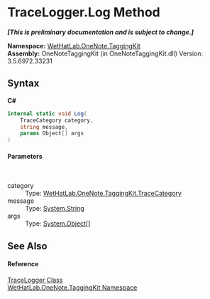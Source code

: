 # TraceLogger.Log Method 
 _**\[This is preliminary documentation and is subject to change.\]**_

**Namespace:**&nbsp;<a href="4e00c8ac-fc03-0e6d-d2fd-b2c7565a9aa0">WetHatLab.OneNote.TaggingKit</a><br />**Assembly:**&nbsp;OneNoteTaggingKit (in OneNoteTaggingKit.dll) Version: 3.5.6972.33231

## Syntax

**C#**<br />
``` C#
internal static void Log(
	TraceCategory category,
	string message,
	params Object[] args
)
```


#### Parameters
&nbsp;<dl><dt>category</dt><dd>Type: <a href="692608a8-5e77-ecb8-4fcd-0edae6dceac2">WetHatLab.OneNote.TaggingKit.TraceCategory</a><br /></dd><dt>message</dt><dd>Type: <a href="http://msdn2.microsoft.com/en-us/library/s1wwdcbf" target="_blank">System.String</a><br /></dd><dt>args</dt><dd>Type: <a href="http://msdn2.microsoft.com/en-us/library/e5kfa45b" target="_blank">System.Object</a>[]<br /></dd></dl>

## See Also


#### Reference
<a href="a58bd163-de69-89db-8a1f-17c4613506ce">TraceLogger Class</a><br /><a href="4e00c8ac-fc03-0e6d-d2fd-b2c7565a9aa0">WetHatLab.OneNote.TaggingKit Namespace</a><br />